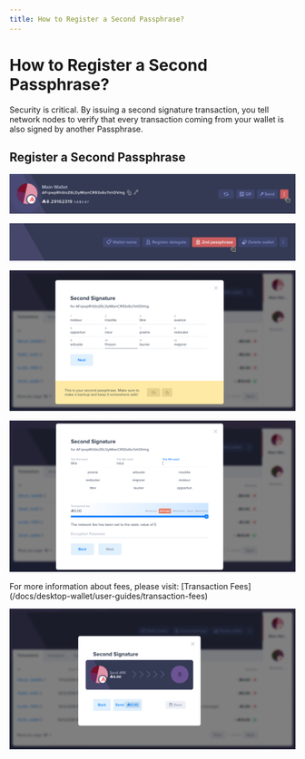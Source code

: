 ```yaml
---
title: How to Register a Second Passphrase?
---
```


# How to Register a Second Passphrase?

Security is critical. By issuing a second signature transaction, you tell network nodes to verify that every transaction coming from your wallet is also signed by another Passphrase.

## Register a Second Passphrase

![Show more options in the wallet detail page by clicking the icon in the header](/desktop-wallet/assets/moreicon.png)

![Click the Second passphrase button](/desktop-wallet/assets/secondsignaturebutton.png)

![Save your 12-word BIP39 second Passphrase and click Next](/desktop-wallet/assets/secondsignaturegeneration.png)

![Prove that you have saved your second Passphrase, select your desired transaction fee, enter your security details and click Next](/desktop-wallet/assets/secondsignatureverification.png)

<x-alert type="info">
For more information about fees, please visit: [Transaction Fees](/docs/desktop-wallet/user-guides/transaction-fees)
</x-alert>

![Verify the second signature transaction details and Submit, Cancel or Save it by clicking either Send, Back or Save](/desktop-wallet/assets/submitsecondsignature.png)

